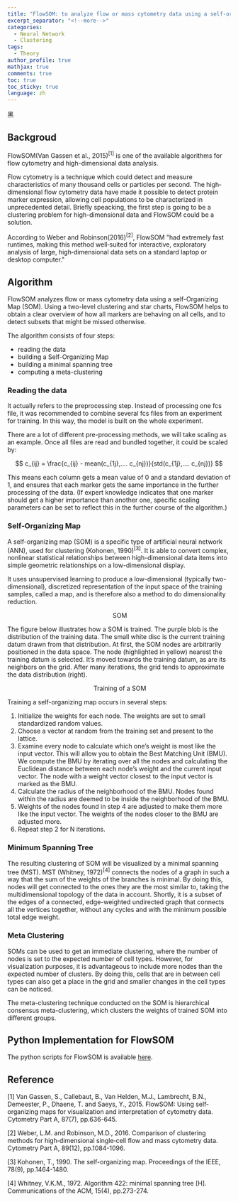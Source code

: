 ```yaml
---
title: "FlowSOM: to analyze flow or mass cytometry data using a self‐organizing map"
excerpt_separator: "<!--more-->"
categories:
  - Neural Network
  - Clustering
tags:
  - Theory
author_profile: true
mathjax: true
comments: true
toc: true
toc_sticky: true
language: zh
---
```


黑

Backgroud
----------------------

FlowSOM(Van Gassen et al., 2015)<sup>[1]</sup> is one of the available algorithms for flow cytometry and high-dimensional data analysis. 

Flow cytometry is a technique which could detect and measure characteristics of many thousand cells or particles per second. The high‐dimensional flow cytometry data have made it possible to detect protein marker expression, allowing cell populations to be characterized in unprecedented detail. Briefly speacking, the first step is going to be a clustering problem for high-dimensional data and FlowSOM could be a solution.

According to Weber and Robinson(2016)<sup>[2]</sup>, FlowSOM "had extremely fast runtimes, making this method well‐suited for interactive, exploratory analysis of large, high‐dimensional data sets on a standard laptop or desktop computer."


Algorithm
---------------------------
FlowSOM analyzes flow or mass cytometry data using a self-Organizing Map (SOM). Using a two-level clustering and star charts, FlowSOM helps to obtain a clear overview of how all markers are behaving on all cells, and to detect subsets that might be missed otherwise.

The algorithm consists of four steps:

- reading the data
- building a Self-Organizing Map
- building a minimal spanning tree
- computing a meta-clustering


### Reading the data

It actually refers to the preprocessing step. Instead of processing one fcs file, it was recommended to combine several fcs files from an experiment for training. In this way, the model is built on the whole experiment. 

There are a lot of different pre-processing methods, we will take scaling as an example. Once all files are read and bundled together, it could be scaled by: 

$$ c_{ij} =  \frac{c_{ij} - mean(c_{1j},.... c_{nj})}{std(c_{1j},.... c_{nj})} $$

This means each column gets a mean value of 0 and a standard deviation of 1, and ensures that each marker gets the same importance in the further processing of the data. (If expert knowledge indicates that one marker should get a higher importance than another one, specific scaling parameters can be set to reflect this in the further course of the algorithm.)

### Self‐Organizing Map

A self-organizing map (SOM) is a specific type of artificial neural network (ANN), used for clustering (Kohonen, 1990)<sup>[3]</sup>.
It is able to convert complex, nonlinear statistical relationships between high-dimensional data items into simple geometric relationships on a low-dimensional display. 

It uses unsupervised learning to produce a low-dimensional (typically two-dimensional), discretized representation of the input space of the training samples, called a map, and is therefore also a method to do dimensionality reduction.

<p align="center">
  <img src="https://miro.medium.com/max/387/0*HV0Qm0sHs_ogxL12" alt=""> SOM 
</p>


The figure below illustrates how  a SOM is trained. The purple blob is the distribution of the training data. The small white disc is the current training datum drawn from that distribution. At first, the SOM nodes are arbitrarily positioned in the data space. The node (highlighted in yellow) nearest the training datum is selected. It’s moved towards the training datum, as are its neighbors on the grid. After many iterations, the grid tends to approximate the data distribution (right).
<p align="center">
  <img src="https://upload.wikimedia.org/wikipedia/commons/thumb/9/91/Somtraining.svg/800px-Somtraining.svg.png" alt="">  Training of a SOM
</p>

Training a self-organizing map occurs in several steps:
1. Initialize the weights for each node. The weights are set to small standardized random values.
2. Choose a vector at random from the training set and present to the lattice.
3. Examine every node to calculate which one’s weight is most like the input vector. This will allow you to obtain the Best Matching Unit (BMU). We compute the BMU by iterating over all the nodes and calculating the Euclidean distance between each node’s weight and the current input vector. The node with a weight vector closest to the input vector is marked as the BMU.
4. Calculate the radius of the neighborhood of the BMU. Nodes found within the radius are deemed to be inside the neighborhood of the BMU.
5. Weights of the nodes found in step 4 are adjusted to make them more like the input vector. The weights of the nodes closer to the BMU are adjusted more.
6. Repeat step 2 for N iterations.


### Minimum Spanning Tree

The resulting clustering of SOM will be visualized by a minimal spanning tree (MST). MST (Whitney, 1972)<sup>[4]</sup> connects the nodes of a graph in such a way that the sum of the weights of the branches is minimal. By doing this, nodes will get connected to the ones they are the most similar to, taking the multidimensional topology of the data in account. Shortly, it is a subset of the edges of a connected, edge-weighted undirected graph that connects all the vertices together, without any cycles and with the minimum possible total edge weight.

### Meta Clustering

SOMs can be used to get an immediate clustering, where the number of nodes is set to the expected number of cell types. However, for visualization purposes, it is advantageous to include more nodes than the expected number of clusters. By doing this, cells that are in between cell types can also get a place in the grid and smaller changes in the cell types can be noticed.

The meta-clustering technique conducted on the SOM is hierarchical consensus meta-clustering, which clusters the weights of trained SOM into different groups.

Python Implementation for FlowSOM
---------------------------------------------------
The python scripts for FlowSOM is available [here](https://github.com/Hatchin/FlowSOM).


Reference
------------------
[1] Van Gassen, S., Callebaut, B., Van Helden, M.J., Lambrecht, B.N., Demeester, P., Dhaene, T. and Saeys, Y., 2015. FlowSOM: Using self‐organizing maps for visualization and interpretation of cytometry data. Cytometry Part A, 87(7), pp.636-645.

[2] Weber, L.M. and Robinson, M.D., 2016. Comparison of clustering methods for high‐dimensional single‐cell flow and mass cytometry data. Cytometry Part A, 89(12), pp.1084-1096.

[3] Kohonen, T., 1990. The self-organizing map. Proceedings of the IEEE, 78(9), pp.1464-1480.

[4] Whitney, V.K.M., 1972. Algorithm 422: minimal spanning tree [H]. Communications of the ACM, 15(4), pp.273-274.
